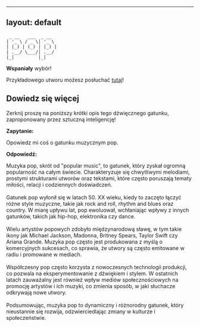 
---
layout: default
---

```                   
 _ __   ___  _ __  
| '_ \ / _ \| '_ \ 
| |_) | (_) | |_) |
| .__/ \___/| .__/ 
|_|         |_|    
```
**Wspaniały** wybór!

Przykładowego utworu możesz posłuchać [tutaj](https://p.scdn.co/mp3-preview/17fa164b977074dd1b1869bfb10b08cfd513e53b)!
## Dowiedz się więcej
Zerknij proszę na poniższy krótki opis tego dźwięcznego gatunku, zaproponowany przez sztuczną inteligencję!



**Zapytanie:**

Opowiedz mi coś o gatunku muzycznym pop.

**Odpowiedź:**

Muzyka pop, skrót od "popular music", to gatunek, który zyskał ogromną popularność na całym świecie. Charakteryzuje się chwytliwymi melodiami, prostymi strukturami utworów oraz tekstami, które często poruszają tematy miłości, relacji i codziennych doświadczeń. <br><br>Gatunek pop wyłonił się w latach 50. XX wieku, kiedy to zaczęto łączyć różne style muzyczne, takie jak rock and roll, rhythm and blues oraz country. W miarę upływu lat, pop ewoluował, wchłaniając wpływy z innych gatunków, takich jak hip-hop, elektronika czy dance.<br><br>Wielu artystów popowych zdobyło międzynarodową sławę, w tym takie ikony jak Michael Jackson, Madonna, Britney Spears, Taylor Swift czy Ariana Grande. Muzyka pop często jest produkowana z myślą o komercyjnych sukcesach, co sprawia, że utwory są często emitowane w radiu i promowane w mediach.<br><br>Współczesny pop często korzysta z nowoczesnych technologii produkcji, co pozwala na eksperymentowanie z dźwiękiem i stylem. W ostatnich latach zauważalny jest również wpływ mediów społecznościowych na promocję artystów i ich muzyki, co zmienia sposób, w jaki słuchacze odkrywają nowe utwory.<br><br>Podsumowując, muzyka pop to dynamiczny i różnorodny gatunek, który nieustannie się rozwija, odzwierciedlając zmiany w kulturze i społeczeństwie.
